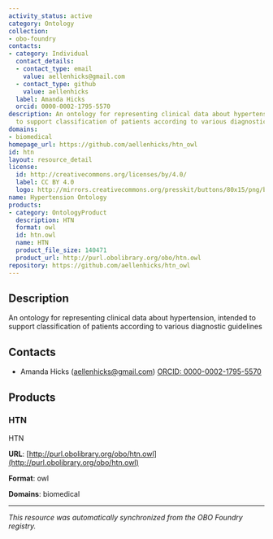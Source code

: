 ```yaml
---
activity_status: active
category: Ontology
collection:
- obo-foundry
contacts:
- category: Individual
  contact_details:
  - contact_type: email
    value: aellenhicks@gmail.com
  - contact_type: github
    value: aellenhicks
  label: Amanda Hicks
  orcid: 0000-0002-1795-5570
description: An ontology for representing clinical data about hypertension, intended
  to support classification of patients according to various diagnostic guidelines
domains:
- biomedical
homepage_url: https://github.com/aellenhicks/htn_owl
id: htn
layout: resource_detail
license:
  id: http://creativecommons.org/licenses/by/4.0/
  label: CC BY 4.0
  logo: http://mirrors.creativecommons.org/presskit/buttons/80x15/png/by.png
name: Hypertension Ontology
products:
- category: OntologyProduct
  description: HTN
  format: owl
  id: htn.owl
  name: HTN
  product_file_size: 140471
  product_url: http://purl.obolibrary.org/obo/htn.owl
repository: https://github.com/aellenhicks/htn_owl
---
```

## Description

An ontology for representing clinical data about hypertension, intended to support classification of patients according to various diagnostic guidelines

## Contacts

- Amanda Hicks (aellenhicks@gmail.com) [ORCID: 0000-0002-1795-5570](https://orcid.org/0000-0002-1795-5570)

## Products

### HTN

HTN

**URL**: [http://purl.obolibrary.org/obo/htn.owl](http://purl.obolibrary.org/obo/htn.owl)

**Format**: owl

**Domains**: biomedical

---

*This resource was automatically synchronized from the OBO Foundry registry.*